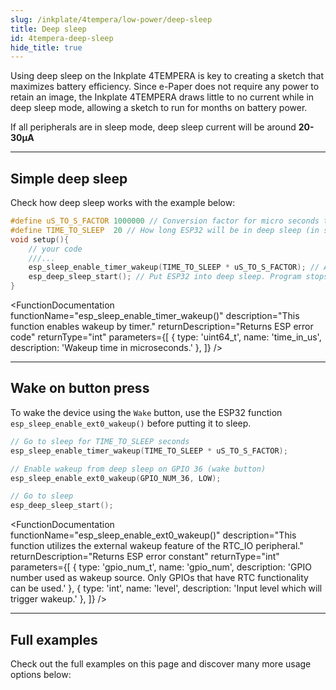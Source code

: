 ```yaml
---  
slug: /inkplate/4tempera/low-power/deep-sleep  
title: Deep sleep  
id: 4tempera-deep-sleep  
hide_title: true  
---
```


<SectionTitle title="Deep sleep" backgroundImage="/img/deepsleep.jpg" />

Using deep sleep on the Inkplate 4TEMPERA is key to creating a sketch that maximizes battery efficiency. Since e-Paper does not require any power to retain an image, the Inkplate 4TEMPERA draws little to no current while in deep sleep mode, allowing a sketch to run for months on battery power.

<InfoBox>If all peripherals are in sleep mode, deep sleep current will be around **20-30µA**</InfoBox>

---

## Simple deep sleep

Check how deep sleep works with the example below:

```cpp
#define uS_TO_S_FACTOR 1000000 // Conversion factor for micro seconds to seconds
#define TIME_TO_SLEEP  20 // How long ESP32 will be in deep sleep (in seconds)
void setup(){
    // your code
    ///...
    esp_sleep_enable_timer_wakeup(TIME_TO_SLEEP * uS_TO_S_FACTOR); // Activate wake-up timer -- wake up after 20s here
    esp_deep_sleep_start(); // Put ESP32 into deep sleep. Program stops here.
}
```

<FunctionDocumentation
  functionName="esp_sleep_enable_timer_wakeup()"
  description="This function enables wakeup by timer."
  returnDescription="Returns ESP error code"
  returnType="int"
  parameters={[ 
    { type: 'uint64_t', name: 'time_in_us', description: 'Wakeup time in microseconds.' },
  ]}
/>

<FunctionDocumentation
  functionName="esp_deep_sleep_start()"
  description="This function enters deep sleep with the configured wakeup options."
  returnType="None"
/>

---

## Wake on button press

To wake the device using the `Wake` button, use the ESP32 function `esp_sleep_enable_ext0_wakeup()` before putting it to sleep.

```cpp
// Go to sleep for TIME_TO_SLEEP seconds
esp_sleep_enable_timer_wakeup(TIME_TO_SLEEP * uS_TO_S_FACTOR);

// Enable wakeup from deep sleep on GPIO 36 (wake button)
esp_sleep_enable_ext0_wakeup(GPIO_NUM_36, LOW);

// Go to sleep
esp_deep_sleep_start();
```

<FunctionDocumentation
  functionName="esp_sleep_enable_ext0_wakeup()"
  description="This function utilizes the external wakeup feature of the RTC_IO peripheral."
  returnDescription="Returns ESP error constant"
  returnType="int"
  parameters={[ 
    { type: 'gpio_num_t', name: 'gpio_num', description: 'GPIO number used as wakeup source. Only GPIOs that have RTC functionality can be used.' },
    { type: 'int', name: 'level', description: 'Input level which will trigger wakeup.' },
  ]}
/>

---

## Full examples

Check out the full examples on this page and discover many more usage options below:

<QuickLink 
  title="Inkplate4TEMPERA_DeepSleep" 
  description="This example will show you how you can use the low power functionality of the Inkplate board."
  url="https://github.com/SolderedElectronics/Inkplate-Arduino-library/tree/master/examples/Inkplate4TEMPERA/Advanced/DeepSleep" 
/>